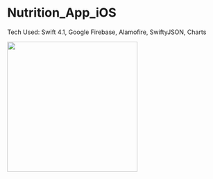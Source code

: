 # Nutrition_App_iOS



Tech Used: Swift 4.1, Google Firebase, Alamofire, SwiftyJSON, Charts 


<img src="FoodGif.gif?raw=true" width="300px">
